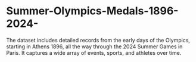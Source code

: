 # Summer-Olympics-Medals-1896-2024-
The dataset includes detailed records from the early days of the Olympics, starting in Athens 1896, all the way through the 2024 Summer Games in Paris. It captures a wide array of events, sports, and athletes over time.
